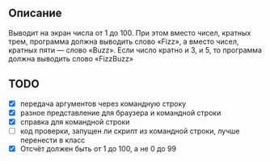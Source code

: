 ## Описание

Выводит на экран числа от 1 до 100. При этом вместо чисел, кратных трем, программа должна выводить слово «Fizz», а вместо чисел, кратных пяти — слово «Buzz». Если число кратно и 3, и 5, то программа должна выводить слово «FizzBuzz»

## TODO

- [x] передача аргументов через командную строку
- [x] разное представление для браузера и командной строки
- [x] справка для командной строки
- [ ] код проверки, запущен ли скрипт из командной строки, лучше перенести в класс
- [x] Отсчёт должен быть от 1 до 100, а не 0 до 99
